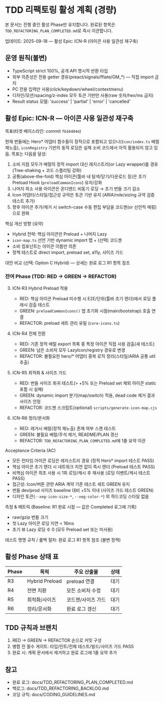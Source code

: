 # TDD 리팩토링 활성 계획 (경량)

본 문서는 진행 중인 활성 Phase만 유지합니다. 완료된 항목은
`TDD_REFACTORING_PLAN_COMPLETED.md`로 즉시 이관합니다.

업데이트: 2025-09-18 — 활성 Epic: ICN-R (아이콘 사용 일관성 재구축)

## 운영 원칙(불변)

- TypeScript strict 100%, 공개 API 명시적 반환 타입
- 외부 의존성은 전용 getter 경유(preact/signals/fflate/GM\_\*) — 직접 import
  금지
- PC 전용 입력만 사용(click/keydown/wheel/contextmenu)
- 디자인/모션/spacing/z-index 모두 토큰 기반만 사용(raw 숫자/hex/ms 금지)
- Result status 모델: 'success' | 'partial' | 'error' | 'cancelled'

## 활성 Epic: ICN-R — 아이콘 사용 일관성 재구축

목표(타겟 베이스라인: commit `fb16404e`)

현재 번들에는 Hero\* 어댑터 함수들이 정적으로 포함되고 있으나(`Icon/index.ts`
배럴 재노출), `iconRegistry` 기반의 동적 로딩은 실제 소비 코드에서 아직 활용되지
않고 있음. 목표는 다음을 달성:

1. 소비 지점 모두가 배럴의 정적 import 대신 레지스트리(or Lazy wrapper)를 경유
   (Tree-shaking + 코드 스플리팅 강화)
2. 공통(above-the-fold) 핵심 아이콘(툴바 내 탐색/닫기/다운로드 등)은 초기
   Preload Hook (`preloadCommonIcons`) 유지/강화
3. 나머지 희소 사용 아이콘은 온디맨드 비동기 로딩 → 초기 번들 크기 감소
4. Icon 어댑터/스타일/접근성 규약은 토큰 기반 유지 (ARIA/role/sizing 규약 검증
   테스트 추가)
5. 향후 아이콘 추가/제거 시 switch-case 수동 편집 부담을 코드젠(or 선언적
   매핑)으로 완화

핵심 개선 방향 (요약)

- Hybrid 전략: 핵심 아이콘만 Preload + 나머지 Lazy
- `icon-map.ts` 선언 기반 dynamic import 맵 + (선택) 코드젠
- 소비 컴포넌트는 아이콘 이름만 의존
- 정책 테스트로 direct import, preload set, a11y, 사이즈 가드

대안 비교 (선택: Option C Hybrid) — 상세는 완료 로그 R1 항목 참조

### 잔여 Phase (TDD: RED → GREEN → REFACTOR)

3. ICN-R3 Hybrid Preload 적용
   - RED: 핵심 아이콘 Preload 미수행 시 E2E/단위(툴바 초기 렌더)에서 로딩 플래시
     검출 테스트
   - GREEN: `preloadCommonIcons()` 앱 초기화 시점(main/bootstrap) 호출 연결
   - REFACTOR: preload 세트 관리 유틸 (`core-icons.ts`)

4. ICN-R4 전체 전환
   - RED: 기존 정적 배럴 export 목록 중 특정 아이콘 직접 사용 검출(새 테스트)
   - GREEN: 남은 소비처 모두 LazyIcon/registry 경유로 변경
   - REFACTOR: 불필요한 hero/\* 어댑터 중복 로직 정리(스타일/ARIA 공통 util
     추출)

5. ICN-R5 최적화 & 사이즈 가드
   - RED: 번들 사이즈 회귀 테스트(> +5% 또는 Preload set 제외 아이콘 static 포함
     시 실패)
   - GREEN: dynamic import 분기(map/switch) 적용, dead code 제거 결과 사이즈
     안정
   - REFACTOR: 코드젠 스크립트(optional) `scripts/generate-icon-map.cjs`

6. ICN-R6 정리/문서화
   - RED: 레거시 배럴(정적 재노출) 존재 여부 스캔 테스트
   - GREEN: 불필요 배럴/주석 제거, README/PLAN 갱신
   - REFACTOR: `TDD_REFACTORING_PLAN_COMPLETED.md`에 1줄 요약 이관

Acceptance Criteria (AC)

- 모든 런타임 아이콘 로딩은 레지스트리 경유 (정적 Hero\* import 테스트 PASS)
- 핵심 아이콘 초기 렌더 시 네트워크 지연 없이 즉시 렌더 (Preload 테스트 PASS)
- 비핵심 아이콘 최초 사용 시 1회 로딩/캐시 후 재사용 (로딩 이벤트/캐시 테스트
  PASS)
- 접근성: Icon/버튼 관련 ARIA 계약 기존 테스트 세트 GREEN 유지
- 번들 dev/prod 사이즈 baseline 대비 +5% 이내 (사이즈 가드 테스트 GREEN)
- 디자인 토큰(`--xeg-icon-size-*`, `--xeg-color-*`) 외 하드코딩 스타일 없음

측정 & 메트릭 (Baseline: R1 완료 시점 — 값은 Completed 로그에 기록)

- raw/gzip 번들 크기
- 첫 Lazy 아이콘 로딩 지연 < 16ms
- 초기 뷰 Lazy 로딩 수 0 (모두 Preload set 또는 미사용)

테스트 명명 규칙 / 롤백 절차: 완료 로그 R1 항목 참조 (불변 정책)

## 활성 Phase 상태 표

| Phase | 목적           | 주요 산출물        | 상태 |
| ----- | -------------- | ------------------ | ---- |
| R3    | Hybrid Preload | preload 연결       | 대기 |
| R4    | 전면 치환      | 모든 소비처 수정   | 대기 |
| R5    | 최적화/사이즈  | 코드젠/사이즈 가드 | 대기 |
| R6    | 정리/문서화    | 완료 로그 갱신     | 대기 |

## TDD 규칙과 브랜치

1. RED → GREEN → REFACTOR 순으로 커밋 구성
2. 병합 전 필수 게이트: 타입/린트/전체 테스트/빌드/사이즈 가드 PASS
3. 완료 시: 계획 문서에서 제거하고 완료 로그에 1줄 요약 추가

## 참고

- 완료 로그: docs/TDD_REFACTORING_PLAN_COMPLETED.md
- 백로그: docs/TDD_REFACTORING_BACKLOG.md
- 코딩 규칙: docs/CODING_GUIDELINES.md
